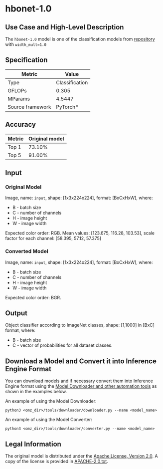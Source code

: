 # hbonet-1.0

## Use Case and High-Level Description

The `hbonet-1.0` model is one of the classification models from [repository](https://github.com/d-li14/HBONet) with `width_mult=1.0`

## Specification

| Metric            | Value         |
|-------------------|---------------|
| Type              | Classification|
| GFLOPs            | 0.305         |
| MParams           | 4.5447        |
| Source framework  | PyTorch\*     |

## Accuracy

| Metric | Original model |
| ------ | -------------- |
| Top 1  | 73.10%          |
| Top 5  | 91.00%          |

## Input

### Original Model

Image, name: `input`, shape: [1x3x224x224], format: [BxCxHxW], where:

- B - batch size
- C - number of channels
- H - image height
- W - image width

 Expected color order: RGB.
 Mean values: [123.675, 116.28, 103.53], scale factor for each channel: [58.395, 57.12, 57.375]

### Converted Model

Image, name: `input`, shape: [1x3x224x224], format: [BxCxHxW], where:

- B - batch size
- C - number of channels
- H - image height
- W - image width

Expected color order: BGR.

## Output

Object classifier according to ImageNet classes, shape: [1,1000] in [BxC] format, where:

- B - batch size
- C - vector of probabilities for all dataset classes.

## Download a Model and Convert it into Inference Engine Format

You can download models and if necessary convert them into Inference Engine format using the [Model Downloader and other automation tools](../../../tools/downloader/README.md) as shown in the examples below.

An example of using the Model Downloader:
```
python3 <omz_dir>/tools/downloader/downloader.py --name <model_name>
```

An example of using the Model Converter:
```
python3 <omz_dir>/tools/downloader/converter.py --name <model_name>
```

## Legal Information

The original model is distributed under the
[Apache License, Version 2.0](https://raw.githubusercontent.com/d-li14/HBONet/master/LICENSE).
A copy of the license is provided in [APACHE-2.0.txt](../licenses/APACHE-2.0.txt).
